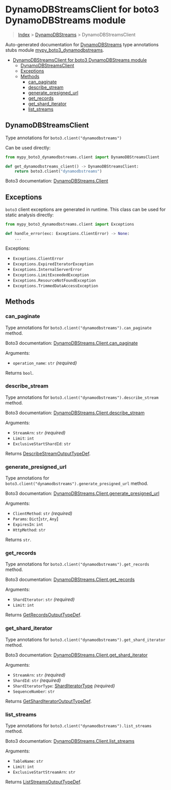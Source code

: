 # DynamoDBStreamsClient for boto3 DynamoDBStreams module

> [Index](../README.md) > [DynamoDBStreams](./README.md) > DynamoDBStreamsClient

Auto-generated documentation for
[DynamoDBStreams](https://boto3.amazonaws.com/v1/documentation/api/latest/reference/services/dynamodbstreams.html#DynamoDBStreams)
type annotations stubs module
[mypy_boto3_dynamodbstreams](https://pypi.org/project/mypy-boto3-dynamodbstreams/).

- [DynamoDBStreamsClient for boto3 DynamoDBStreams module](#dynamodbstreamsclient-for-boto3-dynamodbstreams-module)
  - [DynamoDBStreamsClient](#dynamodbstreamsclient)
  - [Exceptions](#exceptions)
  - [Methods](#methods)
    - [can_paginate](#can_paginate)
    - [describe_stream](#describe_stream)
    - [generate_presigned_url](#generate_presigned_url)
    - [get_records](#get_records)
    - [get_shard_iterator](#get_shard_iterator)
    - [list_streams](#list_streams)

## DynamoDBStreamsClient

Type annotations for `boto3.client("dynamodbstreams")`

Can be used directly:

```python
from mypy_boto3_dynamodbstreams.client import DynamoDBStreamsClient

def get_dynamodbstreams_client() -> DynamoDBStreamsClient:
    return boto3.client("dynamodbstreams")
```

Boto3 documentation:
[DynamoDBStreams.Client](https://boto3.amazonaws.com/v1/documentation/api/latest/reference/services/dynamodbstreams.html#DynamoDBStreams.Client)

## Exceptions

`boto3` client exceptions are generated in runtime. This class can be used for
static analysis directly:

```python
from mypy_boto3_dynamodbstreams.client import Exceptions

def handle_error(exc: Exceptions.ClientError) -> None:
    ...
```

Exceptions:

- `Exceptions.ClientError`
- `Exceptions.ExpiredIteratorException`
- `Exceptions.InternalServerError`
- `Exceptions.LimitExceededException`
- `Exceptions.ResourceNotFoundException`
- `Exceptions.TrimmedDataAccessException`

## Methods

### can_paginate

Type annotations for `boto3.client("dynamodbstreams").can_paginate` method.

Boto3 documentation:
[DynamoDBStreams.Client.can_paginate](https://boto3.amazonaws.com/v1/documentation/api/latest/reference/services/dynamodbstreams.html#DynamoDBStreams.Client.can_paginate)

Arguments:

- `operation_name`: `str` *(required)*

Returns `bool`.

### describe_stream

Type annotations for `boto3.client("dynamodbstreams").describe_stream` method.

Boto3 documentation:
[DynamoDBStreams.Client.describe_stream](https://boto3.amazonaws.com/v1/documentation/api/latest/reference/services/dynamodbstreams.html#DynamoDBStreams.Client.describe_stream)

Arguments:

- `StreamArn`: `str` *(required)*
- `Limit`: `int`
- `ExclusiveStartShardId`: `str`

Returns
[DescribeStreamOutputTypeDef](https://vemel.github.io/boto3_stubs_docs/mypy_boto3_dynamodbstreams/type_defs.html#describestreamoutputtypedef).

### generate_presigned_url

Type annotations for `boto3.client("dynamodbstreams").generate_presigned_url`
method.

Boto3 documentation:
[DynamoDBStreams.Client.generate_presigned_url](https://boto3.amazonaws.com/v1/documentation/api/latest/reference/services/dynamodbstreams.html#DynamoDBStreams.Client.generate_presigned_url)

Arguments:

- `ClientMethod`: `str` *(required)*
- `Params`: `Dict`\[`str`, `Any`\]
- `ExpiresIn`: `int`
- `HttpMethod`: `str`

Returns `str`.

### get_records

Type annotations for `boto3.client("dynamodbstreams").get_records` method.

Boto3 documentation:
[DynamoDBStreams.Client.get_records](https://boto3.amazonaws.com/v1/documentation/api/latest/reference/services/dynamodbstreams.html#DynamoDBStreams.Client.get_records)

Arguments:

- `ShardIterator`: `str` *(required)*
- `Limit`: `int`

Returns
[GetRecordsOutputTypeDef](https://vemel.github.io/boto3_stubs_docs/mypy_boto3_dynamodbstreams/type_defs.html#getrecordsoutputtypedef).

### get_shard_iterator

Type annotations for `boto3.client("dynamodbstreams").get_shard_iterator`
method.

Boto3 documentation:
[DynamoDBStreams.Client.get_shard_iterator](https://boto3.amazonaws.com/v1/documentation/api/latest/reference/services/dynamodbstreams.html#DynamoDBStreams.Client.get_shard_iterator)

Arguments:

- `StreamArn`: `str` *(required)*
- `ShardId`: `str` *(required)*
- `ShardIteratorType`:
  [ShardIteratorType](https://vemel.github.io/boto3_stubs_docs/mypy_boto3_dynamodbstreams/literals.html#sharditeratortype)
  *(required)*
- `SequenceNumber`: `str`

Returns
[GetShardIteratorOutputTypeDef](https://vemel.github.io/boto3_stubs_docs/mypy_boto3_dynamodbstreams/type_defs.html#getsharditeratoroutputtypedef).

### list_streams

Type annotations for `boto3.client("dynamodbstreams").list_streams` method.

Boto3 documentation:
[DynamoDBStreams.Client.list_streams](https://boto3.amazonaws.com/v1/documentation/api/latest/reference/services/dynamodbstreams.html#DynamoDBStreams.Client.list_streams)

Arguments:

- `TableName`: `str`
- `Limit`: `int`
- `ExclusiveStartStreamArn`: `str`

Returns
[ListStreamsOutputTypeDef](https://vemel.github.io/boto3_stubs_docs/mypy_boto3_dynamodbstreams/type_defs.html#liststreamsoutputtypedef).
